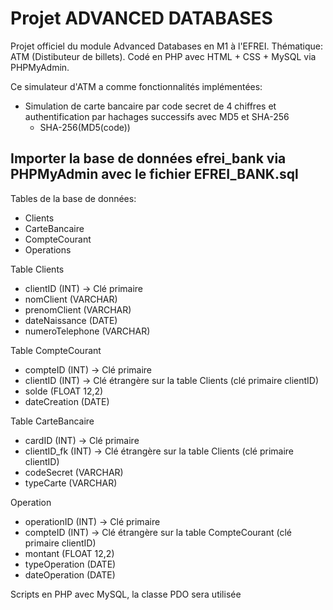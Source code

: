# Projet ADVANCED DATABASES

Projet officiel du module Advanced Databases en M1 à l'EFREI. Thématique: ATM (Distibuteur de billets). Codé en PHP avec HTML + CSS + MySQL via PHPMyAdmin.

Ce simulateur d'ATM a comme fonctionnalités implémentées:
* Simulation de carte bancaire par code secret de 4 chiffres et authentification par hachages successifs avec MD5 et SHA-256
  * SHA-256(MD5(code))

## Importer la base de données efrei_bank via PHPMyAdmin avec le fichier EFREI_BANK.sql

Tables de la base de données:
- Clients 
- CarteBancaire
- CompteCourant
- Operations

Table Clients
- clientID (INT) -> Clé primaire
- nomClient (VARCHAR)
- prenomClient (VARCHAR)
- dateNaissance (DATE)
- numeroTelephone (VARCHAR)

Table CompteCourant
- compteID (INT) -> Clé primaire
- clientID (INT) -> Clé étrangère sur la table Clients (clé primaire clientID)
- solde (FLOAT 12,2)
- dateCreation (DATE)

Table CarteBancaire
- cardID (INT) -> Clé primaire
- clientID_fk (INT) -> Clé étrangère sur la table Clients (clé primaire clientID)
- codeSecret (VARCHAR)
- typeCarte (VARCHAR)

Operation
- operationID (INT) -> Clé primaire
- compteID (INT) -> Clé étrangère sur la table CompteCourant (clé primaire clientID)
- montant (FLOAT 12,2)
- typeOperation (DATE)
- dateOperation (DATE)

Scripts en PHP avec MySQL, la classe PDO sera utilisée